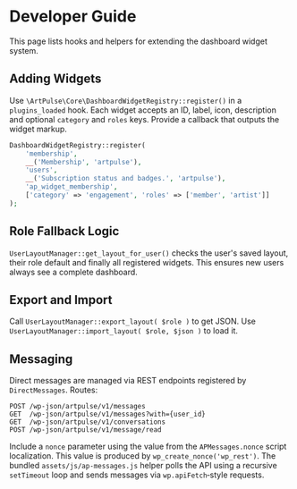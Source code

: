# Developer Guide

This page lists hooks and helpers for extending the dashboard widget system.

## Adding Widgets
Use `\ArtPulse\Core\DashboardWidgetRegistry::register()` in a `plugins_loaded` hook.
Each widget accepts an ID, label, icon, description and optional `category` and `roles` keys.
Provide a callback that outputs the widget markup.

```php
DashboardWidgetRegistry::register(
    'membership',
    __('Membership', 'artpulse'),
    'users',
    __('Subscription status and badges.', 'artpulse'),
    'ap_widget_membership',
    ['category' => 'engagement', 'roles' => ['member', 'artist']]
);
```

## Role Fallback Logic
`UserLayoutManager::get_layout_for_user()` checks the user's saved layout, their role default and finally all registered widgets. This ensures new users always see a complete dashboard.

## Export and Import
Call `UserLayoutManager::export_layout( $role )` to get JSON. Use `UserLayoutManager::import_layout( $role, $json )` to load it.

## Messaging

Direct messages are managed via REST endpoints registered by `DirectMessages`.
Routes:

```text
POST /wp-json/artpulse/v1/messages
GET  /wp-json/artpulse/v1/messages?with={user_id}
GET  /wp-json/artpulse/v1/conversations
POST /wp-json/artpulse/v1/message/read
```

Include a `nonce` parameter using the value from the `APMessages.nonce` script
localization. This value is produced by `wp_create_nonce('wp_rest')`. The
bundled `assets/js/ap-messages.js` helper polls the API using a recursive
`setTimeout` loop and sends messages via `wp.apiFetch`‑style requests.
